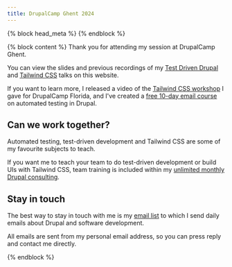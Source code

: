 ```yaml
---
title: DrupalCamp Ghent 2024
---
```


{% block head_meta %}
<meta name="robots" content="noindex">
{% endblock %}

{% block content %}
Thank you for attending my session at DrupalCamp Ghent.

You can view the slides and previous recordings of my [Test Driven Drupal][] and [Tailwind CSS][] talks on this website.

If you want to learn more, I released a video of the [Tailwind CSS workshop][workshop] I gave for DrupalCamp Florida, and I've created a [free 10-day email course][course] on automated testing in Drupal.

## Can we work together?

Automated testing, test-driven development and Tailwind CSS are some of my favourite subjects to teach.

If you want me to teach your team to do test-driven development or build UIs with Tailwind CSS, team training is included within my [unlimited monthly Drupal consulting][consulting].

## Stay in touch

The best way to stay in touch with me is my [email list] to which I send daily emails about Drupal and software development.

All emails are sent from my personal email address, so you can press reply and contact me directly.

[consulting]: /consulting
[course]: /atdc
[email list]: /daily
[tailwind css]: /presentations/taking-flight-with-tailwind-css
[test driven drupal]: /presentations/tdd-test-driven-drupal
[workshop]: /daily/2024/01/22/tailwind-css-workshop-recording

{% endblock %}
